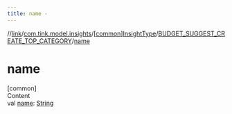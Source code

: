 ```yaml
---
title: name -
---
```

//[link](../../../index.md)/[com.tink.model.insights](../../index.md)/[[common]InsightType](../index.md)/[BUDGET_SUGGEST_CREATE_TOP_CATEGORY](index.md)/[name](name.md)



# name  
[common]  
Content  
val [name](name.md): [String](https://kotlinlang.org/api/latest/jvm/stdlib/kotlin/-string/index.html)  



